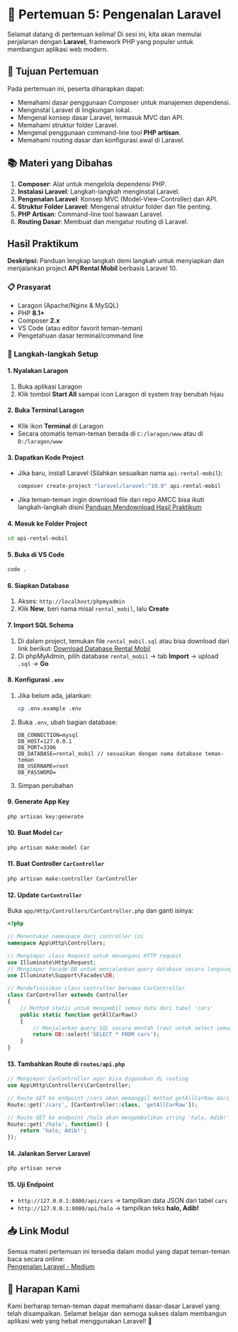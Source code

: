 # 📝 Pertemuan 5: Pengenalan Laravel

Selamat datang di pertemuan kelima! Di sesi ini, kita akan memulai perjalanan dengan **Laravel**, framework PHP yang populer untuk membangun aplikasi web modern.

## 🎯 Tujuan Pertemuan

Pada pertemuan ini, peserta diharapkan dapat:

-   Memahami dasar penggunaan Composer untuk manajemen dependensi.
-   Menginstal Laravel di lingkungan lokal.
-   Mengenal konsep dasar Laravel, termasuk MVC dan API.
-   Memahami struktur folder Laravel.
-   Mengenal penggunaan command-line tool **PHP artisan**.
-   Memahami routing dasar dan konfigurasi awal di Laravel.

## 📚 Materi yang Dibahas

1. **Composer**: Alat untuk mengelola dependensi PHP.
2. **Instalasi Laravel**: Langkah-langkah menginstal Laravel.
3. **Pengenalan Laravel**: Konsep MVC (Model-View-Controller) dan API.
4. **Struktur Folder Laravel**: Mengenal struktur folder dan file penting.
5. **PHP Artisan**: Command-line tool bawaan Laravel.
6. **Routing Dasar**: Membuat dan mengatur routing di Laravel.

## Hasil Praktikum

**Deskripsi:**
Panduan lengkap langkah demi langkah untuk menyiapkan dan menjalankan project **API Rental Mobil** berbasis Laravel 10.

### 📋 Prasyarat

-   Laragon (Apache/Nginx & MySQL)
-   PHP **8.1+**
-   Composer **2.x**
-   VS Code (atau editor favorit teman-teman)
-   Pengetahuan dasar terminal/command line

### 🚀 Langkah-langkah Setup

#### 1. Nyalakan Laragon

1. Buka aplikasi Laragon
2. Klik tombol **Start All** sampai icon Laragon di system tray berubah hijau

#### 2. Buka Terminal Laragon

-   Klik ikon **Terminal** di Laragon
-   Secara otomatis teman-teman berada di `C:/laragon/www` atau di `D:/laragon/www`

#### 3. Dapatkan Kode Project

-   Jika baru, install Laravel (Silahkan sesuaikan nama `api-rental-mobil`):
    ```bash
    composer create-project "laravel/laravel:^10.0" api-rental-mobil
    ```
-   Jika teman-teman ingin download file dari repo AMCC bisa ikuti langkah-langkah disini [Panduan Mendownload Hasil Praktikum](https://github.com/amccamikom/amcc-web-backend-2024/tree/master?tab=readme-ov-file)

#### 4. Masuk ke Folder Project

```bash
cd api-rental-mobil
```

#### 5. Buka di VS Code

```bash
code .
```

#### 6. Siapkan Database

1. Akses: `http://localhost/phpmyadmin`
2. Klik **New**, beri nama misal `rental_mobil`, lalu **Create**

#### 7. Import SQL Schema

1. Di dalam project, temukan file `rental_mobil.sql` atau bisa download dari link berikut: [Download Database Rental Mobil](https://drive.google.com/file/d/1G01-tPpTB2HwgeXeGJWU-GYlY_oNjyjK/view?usp=sharing)
2. Di phpMyAdmin, pilih database `rental_mobil` → tab **Import** → upload `.sql` → **Go**

#### 8. Konfigurasi `.env`

1. Jika belum ada, jalankan:
    ```bash
    cp .env.example .env
    ```
2. Buka `.env`, ubah bagian database:
    ```dotenv
    DB_CONNECTION=mysql
    DB_HOST=127.0.0.1
    DB_PORT=3306
    DB_DATABASE=rental_mobil // sesuaikan dengan nama database teman-teman
    DB_USERNAME=root
    DB_PASSWORD=
    ```
3. Simpan perubahan

#### 9. Generate App Key

```bash
php artisan key:generate
```

#### 10. Buat Model `Car`

```bash
php artisan make:model Car
```

#### 11. Buat Controller `CarController`

```bash
php artisan make:controller CarController
```

#### 12. Update `CarController`

Buka `app/Http/Controllers/CarController.php` dan ganti isinya:

```php
<?php

// Menentukan namespace dari controller ini
namespace App\Http\Controllers;

// Mengimpor class Request untuk menangani HTTP request
use Illuminate\Http\Request;
// Mengimpor facade DB untuk menjalankan query database secara langsung
use Illuminate\Support\Facades\DB;

// Mendefinisikan class controller bernama CarController
class CarController extends Controller
{
    // Method statis untuk mengambil semua data dari tabel 'cars'
    public static function getAllCarRaw()
    {
        // Menjalankan query SQL secara mentah (raw) untuk select semua data dari tabel 'cars'
        return DB::select('SELECT * FROM cars');
    }
}

```

#### 13. Tambahkan Route di `routes/api.php`

```php
// Mengimpor CarController agar bisa digunakan di routing
use App\Http\Controllers\CarController;

// Route GET ke endpoint /cars akan memanggil method getAllCarRaw dari CarController
Route::get('/cars', [CarController::class, 'getAllCarRaw']);

// Route GET ke endpoint /halo akan mengembalikan string 'halo, Adib!'
Route::get('/halo', function() {
    return 'halo, Adib!';
});

```

#### 14. Jalankan Server Laravel

```bash
php artisan serve
```

#### 15. Uji Endpoint

-   `http://127.0.0.1:8000/api/cars` → tampilkan data JSON dari tabel `cars`
-   `http://127.0.0.1:8000/api/halo` → tampilkan teks **halo, Adib!**

## 📥 Link Modul

Semua materi pertemuan ini tersedia dalam modul yang dapat teman-teman baca secara online:  
[Pengenalan Laravel - Medium](https://medium.com/amcc-amikom/pengenalan-laravel-2341b50a60a0)

## 🌟 Harapan Kami

Kami berharap teman-teman dapat memahami dasar-dasar Laravel yang telah disampaikan. Selamat belajar dan semoga sukses dalam membangun aplikasi web yang hebat menggunakan Laravel! 🚀
